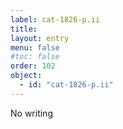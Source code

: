 ```yaml
---
label: cat-1826-p.ii
title: 
layout: entry
menu: false
#toc: false
order: 102
object:
  - id: "cat-1826-p.ii"
---
```


No writing